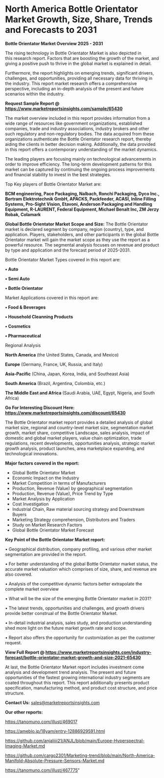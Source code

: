 # North America Bottle Orientator Market Growth, Size, Share, Trends and Forecasts to 2031

<Strong> Bottle Orientator Market Overview 2025 - 2031</strong>

The rising technology in Bottle Orientator Market is also depicted in this research report. Factors that are boosting the growth of the market, and giving a positive push to thrive in the global market is explained in detail.

Furthermore, the report highlights on emerging trends, significant drivers, challenges, and opportunities, providing all necessary data for thriving in the industry. This report market research offers a comprehensive perspective, including an in-depth analysis of the present and future scenarios within the industry.

<strong>Request Sample Report @ <a href=https://www.marketreportsinsights.com/sample/65430>https://www.marketreportsinsights.com/sample/65430</a></strong>

The market overview included in this report provides information from a wide range of resources like government organizations, established companies, trade and industry associations, industry brokers and other such regulatory and non-regulatory bodies. The data acquired from these organizations authenticate the Bottle Orientator research report, thereby aiding the clients in better decision making. Additionally, the data provided in this report offers a contemporary understanding of the market dynamics.

The leading players are focusing mainly on technological advancements in order to improve efficiency. The long-term development patterns for this market can be captured by continuing the ongoing process improvements and financial stability to invest in the best strategies.

Top Key players of Bottle Orientator Market are:

<strong>BCM engineering, Pace Packaging, Nalbach, Ronchi Packaging, Dyco Inc., Bertram Elektrotechnik GmbH, APACKS, Packfeeder, ACASI, Inline Filling Systems, Pro-Sight Vision, Etavoni, Anderson Packaging and Handling Equipment, R-LAURENT, Federal Equipment, Michael Benalt Inc, ZM Jerzy Robak, Colamark</strong>

<strong><b>Global Bottle Orientator Market Scope and Size:</b></strong>
The Bottle Orientator market is declared segment by company, region (country), type, and application. Players, stakeholders, and other participants in the global Bottle Orientator market will gain the market scope as they use the report as a powerful resource. The segmental analysis focuses on revenue and product by type and application and the forecast period of 2025-2031.

Bottle Orientator Market Types covered in this report are:

<strong>• Auto

• Semi Auto

• Bottle Orientator</strong>

Market Applications covered in this report are:

<strong>• Food & Beverages

• Household Cleanning Products

• Cosmetics

• Pharmaceutical</strong> 

Regional Analysis

<strong>North America</strong> (the United States, Canada, and Mexico)

<strong>Europe</strong> (Germany, France, UK, Russia, and Italy)

<strong>Asia-Pacific</strong> (China, Japan, Korea, India, and Southeast Asia)

<strong>South America</strong> (Brazil, Argentina, Colombia, etc.)

<strong>The Middle East and Africa</strong> (Saudi Arabia, UAE, Egypt, Nigeria, and South Africa)

<strong>Go For Interesting Discount Here: <a href=https://www.marketreportsinsights.com/discount/65430>https://www.marketreportsinsights.com/discount/65430</a></strong>

The Bottle Orientator market report provides a detailed analysis of global market size, regional and country-level market size, segmentation market growth, market share, competitive Landscape, sales analysis, impact of domestic and global market players, value chain optimization, trade regulations, recent developments, opportunities analysis, strategic market growth analysis, product launches, area marketplace expanding, and technological innovations.

<strong><b>Major factors covered in the report:</b></strong>
<ul>
  <li>Global Bottle Orientator Market </li>
  <li>Economic Impact on the Industry</li>
  <li>Market Competition in terms of Manufacturers</li>
  <li>Production, Revenue (Value) by geographical segmentation</li>
  <li>Production, Revenue (Value), Price Trend by Type</li>
  <li>Market Analysis by Application</li>
  <li>Cost Investigation</li>
  <li>Industrial Chain, Raw material sourcing strategy and Downstream Buyers</li>
  <li>Marketing Strategy comprehension, Distributors and Traders</li>
  <li>Study on Market Research Factors</li>
  <li>Global Bottle Orientator Market Forecast</li>
</ul>

<strong><b>Key Point of the Bottle Orientator Market report:</b></strong>

• Geographical distribution, company profiling, and various other market segmentation are provided in the report.

• For better understanding of the global Bottle Orientator market status, the accurate market valuation which comprises of size, share, and revenue are also covered.

• Analysis of the competitive dynamic factors better extrapolate the complete market overview

• What will be the size of the emerging Bottle Orientator market in 2031?

• The latest trends, opportunities and challenges, and growth drivers provide better construal of the Bottle Orientator Market.

• In-detail industrial analysis, sales study, and production understanding shed more light on the future market growth rate and scope.

• Report also offers the opportunity for customization as per the customer request.

<strong><b>View Full Report @ <a href=https://www.marketreportsinsights.com/industry-forecast/bottle-orientator-market-growth-and-size-2021-65430>https://www.marketreportsinsights.com/industry-forecast/bottle-orientator-market-growth-and-size-2021-65430</a></b></strong>


At last, the Bottle Orientator Market report includes investment come analysis and development trend analysis. The present and future opportunities of the fastest growing international industry segments are coated throughout this report. This report additionally presents product specification, manufacturing method, and product cost structure, and price structure.

<strong>Contact Us:</strong>
sales@marketreportsinsights.com

<strong>Our other reports:</strong>

<a href=https://tanomuno.com/illust/469017>https://tanomuno.com/illust/469017</a>

<a href=https://ameblo.jp/18yam/entry-12886929591.html>https://ameblo.jp/18yam/entry-12886929591.html</a>

<a href=https://github.com/anjaliiii21/ANJL/blob/main/Europe-Hyperspectral-Imaging-Market.md>https://github.com/anjaliiii21/ANJL/blob/main/Europe-Hyperspectral-Imaging-Market.md</a>

<a href=https://github.com/cargo2301/Marketing-trend/blob/main/North-America-Manifold-Absolute-Pressure-Sensors-Market.md>https://github.com/cargo2301/Marketing-trend/blob/main/North-America-Manifold-Absolute-Pressure-Sensors-Market.md</a>

<a href=https://tanomuno.com/illust/467775>https://tanomuno.com/illust/467775</a>"
